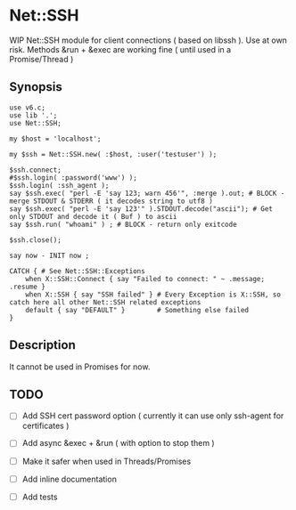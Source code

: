 # Net::SSH
WIP Net::SSH module for client connections ( based on libssh ).
Use at own risk. Methods &run + &exec are working fine ( until used in a Promise/Thread )

## Synopsis
```perl6
use v6.c;
use lib '.';
use Net::SSH;

my $host = 'localhost';

my $ssh = Net::SSH.new( :$host, :user('testuser') );

$ssh.connect;
#$ssh.login( :password('www') );
$ssh.login( :ssh_agent );
say $ssh.exec( "perl -E 'say 123; warn 456'", :merge ).out; # BLOCK - merge STDOUT & STDERR ( it decodes string to utf8 )
say $ssh.exec( "perl -E 'say 123'" ).STDOUT.decode("ascii"); # Get only STDOUT and decode it ( Buf ) to ascii
say $ssh.run( "whoami" ) ; # BLOCK - return only exitcode

$ssh.close();

say now - INIT now ;

CATCH { # See Net::SSH::Exceptions
    when X::SSH::Connect { say "Failed to connect: " ~ .message; .resume }
    when X::SSH { say "SSH failed" } # Every Exception is X::SSH, so catch here all other Net::SSH related exceptions
    default { say "DEFAULT" }        # Something else failed
}
```

## Description
It cannot be used in Promises for now.

## TODO

- [ ] Add SSH cert password option ( currently it can use only ssh-agent for certificates )
- [ ] Add async &exec + &run ( with option to stop them )
- [ ] Make it safer when used in Threads/Promises
- [ ] Add inline documentation
- [ ] Add tests



